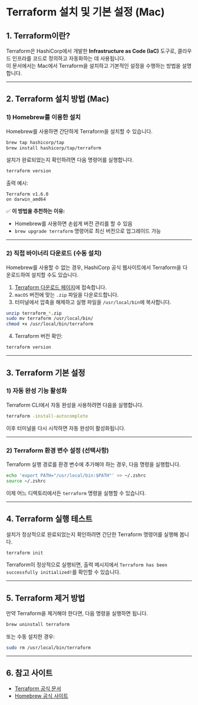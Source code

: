 # Terraform 설치 및 기본 설정 (Mac)

## 1. Terraform이란?
Terraform은 HashiCorp에서 개발한 **Infrastructure as Code (IaC)** 도구로, 클라우드 인프라를 코드로 정의하고 자동화하는 데 사용됩니다.  
이 문서에서는 Mac에서 Terraform을 설치하고 기본적인 설정을 수행하는 방법을 설명합니다.

---

## 2. Terraform 설치 방법 (Mac)

### **1) Homebrew를 이용한 설치**
Homebrew를 사용하면 간단하게 Terraform을 설치할 수 있습니다.

```sh
brew tap hashicorp/tap
brew install hashicorp/tap/terraform
```

설치가 완료되었는지 확인하려면 다음 명령어를 실행합니다.

```sh
terraform version
```

출력 예시:
```
Terraform v1.6.0
on darwin_amd64
```

✅ **이 방법을 추천하는 이유:**  
- Homebrew를 사용하면 손쉽게 버전 관리를 할 수 있음
- `brew upgrade terraform` 명령어로 최신 버전으로 업그레이드 가능

---

### **2) 직접 바이너리 다운로드 (수동 설치)**
Homebrew를 사용할 수 없는 경우, HashiCorp 공식 웹사이트에서 Terraform을 다운로드하여 설치할 수도 있습니다.

1. [Terraform 다운로드 페이지](https://developer.hashicorp.com/terraform/downloads)에 접속합니다.
2. `macOS` 버전에 맞는 `.zip` 파일을 다운로드합니다.
3. 터미널에서 압축을 해제하고 실행 파일을 `/usr/local/bin`에 복사합니다.

```sh
unzip terraform_*.zip
sudo mv terraform /usr/local/bin/
chmod +x /usr/local/bin/terraform
```

4. Terraform 버전 확인:

```sh
terraform version
```

---

## 3. Terraform 기본 설정

### **1) 자동 완성 기능 활성화**
Terraform CLI에서 자동 완성을 사용하려면 다음을 실행합니다.

```sh
terraform -install-autocomplete
```
이후 터미널을 다시 시작하면 자동 완성이 활성화됩니다.

---

### **2) Terraform 환경 변수 설정 (선택사항)**
Terraform 실행 경로를 환경 변수에 추가해야 하는 경우, 다음 명령을 실행합니다.

```sh
echo 'export PATH="/usr/local/bin:$PATH"' >> ~/.zshrc
source ~/.zshrc
```

이제 어느 디렉토리에서든 `terraform` 명령을 실행할 수 있습니다.

---

## 4. Terraform 실행 테스트
설치가 정상적으로 완료되었는지 확인하려면 간단한 Terraform 명령어를 실행해 봅니다.

```sh
terraform init
```

Terraform이 정상적으로 실행되면, 출력 메시지에서 `Terraform has been successfully initialized!`를 확인할 수 있습니다.

---

## 5. Terraform 제거 방법
만약 Terraform을 제거해야 한다면, 다음 명령을 실행하면 됩니다.

```sh
brew uninstall terraform
```
또는 수동 설치한 경우:

```sh
sudo rm /usr/local/bin/terraform
```

---

## 6. 참고 사이트
- [Terraform 공식 문서](https://developer.hashicorp.com/terraform/docs)
- [Homebrew 공식 사이트](https://brew.sh/)
